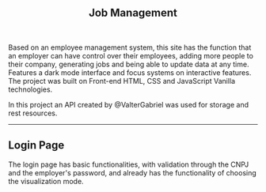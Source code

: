 
<span> 
 
  <h2 align="center"> Job Management</h2>
   <br>
  <p>Based on an employee management system, this site has the function that an employer can have control over their employees, adding more people to their    company, generating jobs and being able to update data at any time. Features a dark mode interface and focus systems on interactive features. The project was built on    Front-end HTML, CSS and JavaScript Vanilla technologies.
  </p>
  
  <p>In this project an API created by @ValterGabriel was used for storage and rest resources.</p>
  
  <hr>
  
  <h2>Login Page</h2>
  
  <p>The login page has basic functionalities, with validation through the CNPJ and the employer's password, and already has the functionality of choosing the visualization mode.</p>
  

</span>

